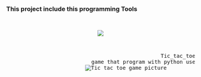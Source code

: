 <body>
<h3> This project include this programming Tools</h3>
<br>
<p align="center">
  <a href="https://skillicons.dev">
    <img src="https://skillicons.dev/icons?i=py,vscode" />
  </a>
</p><br/>
  
<pre>
                                                 Tic_tac_toe_game
                           game that program with python use tkinter library
                         <img src="https://f4n3x6c5.stackpathcdn.com/UploadFile/75a48f/tic-tac-toe-game-in-C-Sharp/Images/TicTacToe_HD_iTunesArtwork.png" 
                                               alt="Tic_tac_toe_game picture">
</pre>
</body>
